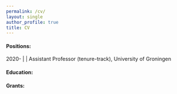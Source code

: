 ```yaml
---
permalink: /cv/
layout: single
author_profile: true
title: CV
---
```


#### Positions:

2020- | | Assistant Professor (tenure-track), University of Groningen

#### Education:


#### Grants:



